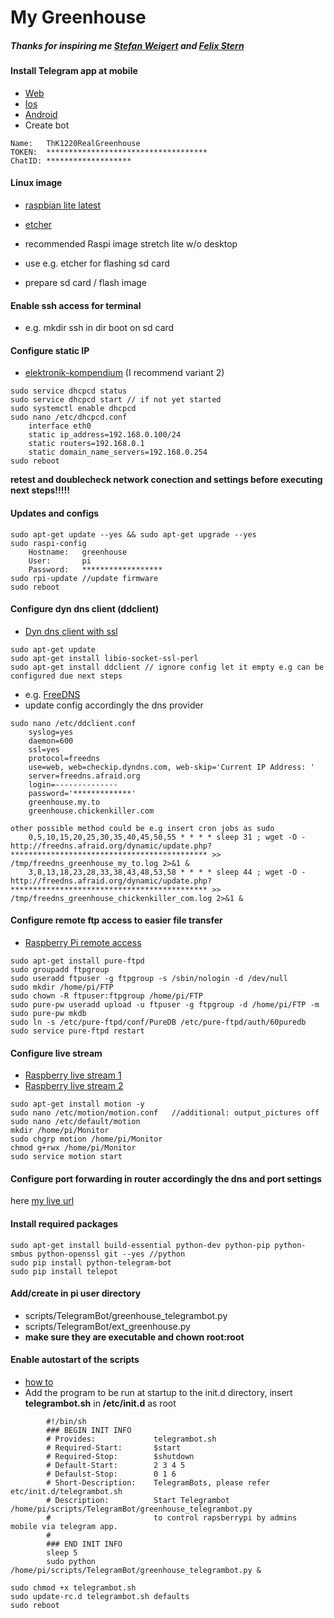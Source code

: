 # My Greenhouse

##### Thanks for inspiring me [Stefan Weigert](https://www.stefan-weigert.de/php_loader/raspi.php) and [Felix Stern](https://tutorials-raspberrypi.de/automatisches-raspberry-pi-gewaechshaus-selber-bauen/)

	
#### Install Telegram app at mobile
*   [Web](https://telegram.org/)
*   [Ios](https://itunes.apple.com/de/app/telegram-messenger/id686449807?mt=8)
*   [Android](https://play.google.com/store/apps/details?id=org.telegram.messenger&hl=de)
*   Create bot
```
Name: 	ThK1220RealGreenhouse
TOKEN: 	************************************
ChatID:	*******************
```


#### Linux image
*   [raspbian lite latest](https://downloads.raspberrypi.org/raspbian_lite_latest)
*   [etcher](https://etcher.io/?ref=etcher_footer)

*   recommended Raspi image stretch lite w/o desktop
*   use e.g. etcher for flashing sd card
*   prepare sd card / flash image


#### Enable ssh access for terminal
*   e.g. mkdir ssh in dir boot on sd card

			
#### Configure static IP
*  [elektronik-kompendium](https://www.elektronik-kompendium.de/sites/raspberry-pi/1912151.htm) (I recommend variant 2)
```
sudo service dhcpcd status 
sudo service dhcpcd start // if not yet started 
sudo systemctl enable dhcpcd 
sudo nano /etc/dhcpcd.conf 
    interface eth0
    static ip_address=192.168.0.100/24
    static routers=192.168.0.1
    static domain_name_servers=192.168.0.254
sudo reboot
```
			
**retest and doublecheck network conection and settings before executing next steps!!!!!**


#### Updates and configs
```
sudo apt-get update --yes && sudo apt-get upgrade --yes
sudo raspi-config
    Hostname:	greenhouse
    User:		pi
    Password:	******************
sudo rpi-update //update firmware
sudo reboot
```

	
#### Configure dyn dns client (ddclient)
*   [Dyn dns client with ssl](https://hexaju.wordpress.com/2013/03/20/raspberry-pi-as-dyndns-client-with-ssl/)
```
sudo apt-get update
sudo apt-get install libio-socket-ssl-perl
sudo apt-get install ddclient // ignore config let it empty e.g can be configured due next steps
```			
*   e.g. [FreeDNS](http://freedns.afraid.org)
*   update config accordingly the dns provider
```
sudo nano /etc/ddclient.conf
    syslog=yes
    daemon=600
    ssl=yes
    protocol=freedns	
    use=web, web=checkip.dyndns.com, web-skip='Current IP Address: '
    server=freedns.afraid.org
    login=--------------
    password='*************'
    greenhouse.my.to
    greenhouse.chickenkiller.com
	
other possible method could be e.g insert cron jobs as sudo
    0,5,10,15,20,25,30,35,40,45,50,55 * * * * sleep 31 ; wget -O - http://freedns.afraid.org/dynamic/update.php?******************************************** >> /tmp/freedns_greenhouse_my_to.log 2>&1 &
    3,8,13,18,23,28,33,38,43,48,53,58 * * * * sleep 44 ; wget -O - http://freedns.afraid.org/dynamic/update.php?******************************************** >> /tmp/freedns_greenhouse_chickenkiller_com.log 2>&1 &
```				


#### Configure remote ftp access to easier file transfer
*   [Raspberry Pi remote access](https://www.raspberrypi.org/documentation/remote-access/ftp.md)
```
sudo apt-get install pure-ftpd
sudo groupadd ftpgroup
sudo useradd ftpuser -g ftpgroup -s /sbin/nologin -d /dev/null
sudo mkdir /home/pi/FTP
sudo chown -R ftpuser:ftpgroup /home/pi/FTP
sudo pure-pw useradd upload -u ftpuser -g ftpgroup -d /home/pi/FTP -m
sudo pure-pw mkdb
sudo ln -s /etc/pure-ftpd/conf/PureDB /etc/pure-ftpd/auth/60puredb 
sudo service pure-ftpd restart
```


#### Configure live stream
*   [Raspberry live stream 1](https://tutorials-raspberrypi.de/raspberry-pi-ueberwachungskamera-livestream-einrichten/)
*   [Raspberry live stream 2](https://www.datenreise.de/raspberry-pi-ueberwachungskamera-livestream/)
```	
sudo apt-get install motion -y
sudo nano /etc/motion/motion.conf   //additional: output_pictures off
sudo nano /etc/default/motion
mkdir /home/pi/Monitor
sudo chgrp motion /home/pi/Monitor
chmod g+rwx /home/pi/Monitor
sudo service motion start
```			


#### Configure port forwarding in router accordingly the dns and port settings
here [my live url](http://greenhouse.my.to:8082/)

					
#### Install required packages
```
sudo apt-get install build-essential python-dev python-pip python-smbus python-openssl git --yes //python
sudo pip install python-telegram-bot
sudo pip install telepot
```	

#### Add/create in pi user directory
*   scripts/TelegramBot/greenhouse_telegrambot.py
*   scripts/TelegramBot/ext_greenhouse.py
*   **make sure they are executable and chown root:root**
	

#### Enable autostart of the scripts
*   [how to](https://www.dexterindustries.com/howto/run-a-program-on-your-raspberry-pi-at-startup/#init)
*   Add the program to be run at startup to the init.d directory, insert **telegrambot.sh** in **/etc/init.d** as root
```
		#!/bin/sh
		### BEGIN INIT INFO
		# Provides:             telegrambot.sh
		# Required-Start:       $start
		# Required-Stop:        $shutdown
		# Default-Start:        2 3 4 5
		# Defaulst-Stop:        0 1 6
		# Short-Description:    TelegramBots, please refer etc/init.d/telegrambot.sh
		# Description:          Start Telegrambot /home/pi/scripts/TelegramBot/greenhouse_telegrambot.py
		#                       to control rapsberrypi by admins mobile via telegram app.
		#
		### END INIT INFO
		sleep 5
		sudo python /home/pi/scripts/TelegramBot/greenhouse_telegrambot.py &
			
sudo chmod +x telegrambot.sh
sudo update-rc.d telegrambot.sh defaults
sudo reboot
```